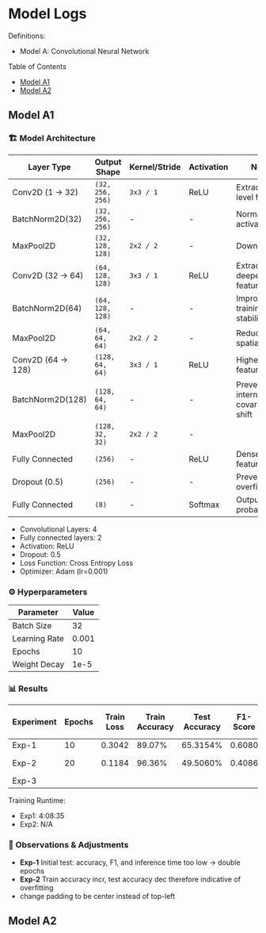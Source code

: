 # Model Logs
Definitions:
- Model A: Convolutional Neural Network 

Table of Contents
- [Model A1](#model-a1)
- [Model A2](#model-a2)

## Model A1
### 🏗️ Model Architecture
| Layer Type        | Output Shape          | Kernel/Stride | Activation | Notes |
|------------------|----------------------|--------------|------------|-------|
| Conv2D (1 → 32) | `(32, 256, 256)`      | `3x3 / 1`    | ReLU       | Extracts low-level features |
| BatchNorm2D(32)  | `(32, 256, 256)`      | -            | -          | Normalizes activations |
| MaxPool2D       | `(32, 128, 128)`      | `2x2 / 2`    | -          | Downsamples |
| Conv2D (32 → 64)| `(64, 128, 128)`      | `3x3 / 1`    | ReLU       | Extracts deeper features |
| BatchNorm2D(64)  | `(64, 128, 128)`      | -            | -          | Improves training stability |
| MaxPool2D       | `(64, 64, 64)`        | `2x2 / 2`    | -          | Reduces spatial size |
| Conv2D (64 → 128)| `(128, 64, 64)`      | `3x3 / 1`    | ReLU       | Higher-level features |
| BatchNorm2D(128)| `(128, 64, 64)`       | -            | -          | Prevents internal covariate shift |
| MaxPool2D       | `(128, 32, 32)`       | `2x2 / 2`    | -          | |
| Fully Connected | `(256)`               | -            | ReLU       | Dense features |
| Dropout (0.5)   | `(256)`               | -            | -          | Prevents overfitting |
| Fully Connected | `(8)`                 | -            | Softmax    | Outputs class probabilities |

- Convolutional Layers: 4
- Fully connected layers: 2
- Activation: ReLU
- Dropout: 0.5
- Loss Function: Cross Entropy Loss
- Optimizer: Adam (lr=0.001)

### ⚙️ Hyperparameters
| Parameter    | Value   |
|-------------|--------|
| Batch Size  | 32     |
| Learning Rate | 0.001  |
| Epochs      | 10     |
| Weight Decay | 1e-5   |

### 📊 Results
| Experiment | Epochs | Train Loss | Train Accuracy | Test Accuracy | F1-Score | Avg. Inference Time | Notes |
|------------|--------|------------|----------------|---------------|----------|---------------------|-------|
| Exp-1      | 10     | 0.3042     | 89.07%         | 65.3154%      | 0.6080   | 0.6699 s            | Initial test |
| Exp-2      | 20     | 0.1184     | 96.36%         | 49.5060%      | 0.4086   | 0.6591 s            | Increased epochs |
| Exp-3      |        |            |                |               |          |                     |       |

Training Runtime: 
- Exp1: 4:08:35
- Exp2: N/A

### 📝 Observations & Adjustments
- **Exp-1** Initial test: accuracy, F1, and inference time too low -> double epochs
- **Exp-2** Train accuracy incr, test accuracy dec therefore indicative of overfitting 
- change padding to be center instead of top-left

## Model A2